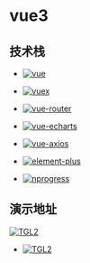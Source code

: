 # vue3

## 技术栈

- [![vue](https://badgen.net/badge/vue/v3.2.21/?icon=npm)](https://v3.cn.vuejs.org/)

- [![vuex](https://badgen.net/badge/vuex/v4.0.2/?icon=npm)](https://next.vuex.vuejs.org/zh/index.html)

- [![vue-router](https://badgen.net/badge/vue-router/v4.0.12/?icon=npm)](https://next.router.vuejs.org/zh/)

- [![vue-echarts](https://badgen.net/badge/vue-echarts/v6.0.0/?icon=npm)](https://ricostacruz.com/nprogress/)

- [![vue-axios](https://badgen.net/badge/vue-axios/v3.4.0/?icon=npm)](https://github.com/imcvampire/vue-axios#readme)

- [![element-plus](https://badgen.net/badge/element-plus/v1.2.0-beta.2/?icon=npm)](https://element-plus.org/zh-CN/)

- [![nprogress](https://badgen.net/badge/nprogress/v0.2.0/?icon=npm)](https://ricostacruz.com/nprogress/)

## 演示地址

[![TGL2]( https://badgen.net/github/last-commit/micromatch/micromatch)](http://47.117.141.19:8080/)

- [![TGL2](https://badgen.net/badge/TGL2/v0.1.0)](http://47.117.141.19:8080/)